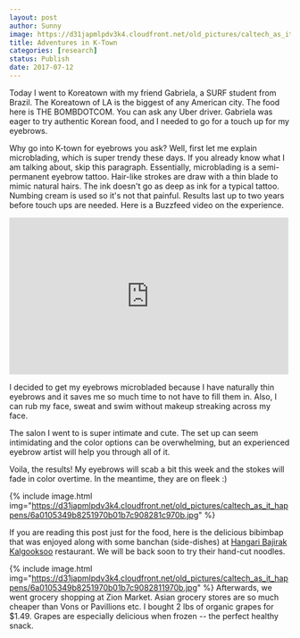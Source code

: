 ```yaml
---
layout: post
author: Sunny
image: https://d31japmlpdv3k4.cloudfront.net/old_pictures/caltech_as_it_happens/6a0105349b8251970b01b8d2926e67970c.jpg
title: Adventures in K-Town
categories: [research]
status: Publish
date: 2017-07-12
---
```



Today I went to Koreatown with my friend Gabriela, a SURF student from Brazil. The Koreatown of LA is the biggest of any American city. The food here is THE BOMBDOTCOM. You can ask any Uber driver. Gabriela was eager to try authentic Korean food, and I needed to go for a touch up for my eyebrows.

Why go into K-town for eyebrows you ask? Well, first let me explain microblading, which is super trendy these days. If you already know what I am talking about, skip this paragraph. Essentially, microblading is a semi-permanent eyebrow tattoo. Hair-like strokes are draw with a thin blade to mimic natural hairs. The ink doesn't go as deep as ink for a typical tattoo. Numbing cream is used so it's not that painful. Results last up to two years before touch ups are needed. Here is a Buzzfeed video on the experience.

<p class="asset-video"><iframe allowfullscreen="" frameborder="0" height="281" src="https://www.youtube.com/embed/GxhXEB1n7UA?feature=oembed" width="500"></iframe>

I decided to get my eyebrows microbladed because I have naturally thin eyebrows and it saves me so much time to not have to fill them in. Also, I can rub my face, sweat and swim without makeup streaking across my face.

The salon I went to is super intimate and cute. The set up can seem intimidating and the color options can be overwhelming, but an experienced eyebrow artist will help you through all of it.

Voila, the results! My eyebrows will scab a bit this week and the stokes will fade in color overtime. In the meantime, they are on fleek :)

{% include image.html img="https://d31japmlpdv3k4.cloudfront.net/old_pictures/caltech_as_it_happens/6a0105349b8251970b01b7c908281c970b.jpg" %}

If you are reading this post just for the food, here is the delicious bibimbap that was enjoyed along with some banchan (side-dishes) at <a href="https://www.yelp.com/biz/hangari-bajirak-kalgooksoo-los-angeles-6">Hangari Bajirak Kalgooksoo</a> restaurant. We will be back soon to try their hand-cut noodles.


{% include image.html img="https://d31japmlpdv3k4.cloudfront.net/old_pictures/caltech_as_it_happens/6a0105349b8251970b01b7c9082811970b.jpg" %}
Afterwards, we went grocery shopping at Zion Market. Asian grocery stores are so much cheaper than Vons or Pavillions etc. I bought 2 lbs of organic grapes for $1.49. Grapes are especially delicious when frozen -- the perfect healthy snack.

